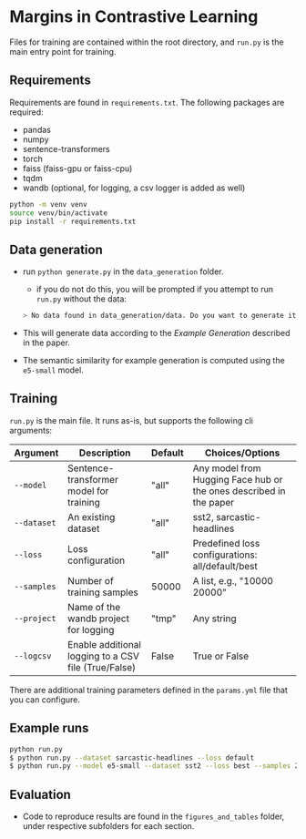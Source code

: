 # Margins in Contrastive Learning

Files for training are contained within the root directory, and `run.py` is the main entry point for training.

## Requirements

Requirements are found in `requirements.txt`. The following packages are required:

- pandas
- numpy
- sentence-transformers
- torch
- faiss (faiss-gpu or faiss-cpu)
- tqdm
- wandb (optional, for logging, a csv logger is added as well)

```bash
python -m venv venv
source venv/bin/activate
pip install -r requirements.txt
```

## Data generation

- run `python generate.py` in the `data_generation` folder.

  - if you do not do this, you will be prompted if you attempt to run `run.py` without the data:

  ```bash
  > No data found in data_generation/data. Do you want to generate it? [y/n]
  ```

- This will generate data according to the _Example Generation_ described in the paper.
- The semantic similarity for example generation is computed using the `e5-small` model.

## Training

`run.py` is the main file. It runs as-is, but supports the following cli arguments:

| Argument    | Description                                          | Default | Choices/Options                                                    |
| ----------- | ---------------------------------------------------- | ------- | ------------------------------------------------------------------ |
| `--model`   | Sentence-transformer model for training              | "all"   | Any model from Hugging Face hub or the ones described in the paper |
| `--dataset` | An existing dataset                                  | "all"   | sst2, sarcastic-headlines                                          |
| `--loss`    | Loss configuration                                   | "all"   | Predefined loss configurations: all/default/best                   |
| `--samples` | Number of training samples                           | 50000   | A list, e.g., "10000 20000"                                        |
| `--project` | Name of the wandb project for logging                | "tmp"   | Any string                                                         |
| `--logcsv`  | Enable additional logging to a CSV file (True/False) | False   | True or False                                                      |

There are additional training parameters defined in the `params.yml` file that you can configure.

## Example runs

```bash
python run.py
$ python run.py --dataset sarcastic-headlines --loss default
$ python run.py --model e5-small --dataset sst2 --loss best --samples 20000
```

## Evaluation

- Code to reproduce results are found in the `figures_and_tables` folder, under respective subfolders for each section.
